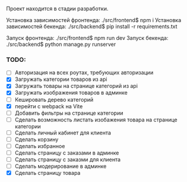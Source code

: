 Проект находится в стадии разработки.

Установка зависимостей фронтенда: ./src/frontend$ npm i
Установка зависимостей бекенда: ./src/backend$ pip install -r requirements.txt

Запуск фронтенда: ./src/frontend$ npm run dev
Запуск бекенда: ./src/backend$ python manage.py runserver

### TODO:
- [ ] Авторизация на всех роутах, требующих авторизации
- [x] Загружать категории товаров из api
- [x] Загружать товары на странице категорий из api
- [X] Загружать изображения товаров в админке
- [ ] Кешировать дерево категорий
- [x] перейти с webpack на Vite
- [ ] Добавить фильтры на странице категории
- [ ] Сделать возможность листать изобажения товара на странице категории
- [ ] Сделать личный кабинет для клиента
- [ ] Сделать корзину
- [ ] Сделать избранное
- [ ] Сделать страницу с заказами в админке
- [ ] Сделать страницу с заказми для клиента
- [ ] Сделать модерирование в админке
- [x] Сделать страницу товара
